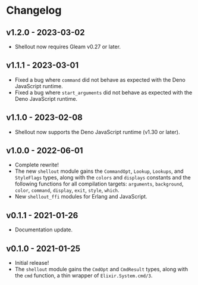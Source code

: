 # Changelog

## v1.2.0 - 2023-03-02

- Shellout now requires Gleam v0.27 or later.

## v1.1.1 - 2023-03-01

- Fixed a bug where `command` did not behave as expected with the Deno
  JavaScript runtime.
- Fixed a bug where `start_arguments` did not behave as expected with the Deno
  JavaScript runtime.

## v1.1.0 - 2023-02-08

- Shellout now supports the Deno JavaScript runtime (v1.30 or later).

## v1.0.0 - 2022-06-01

- Complete rewrite!
- The new `shellout` module gains the `CommandOpt`, `Lookup`, `Lookups`, and
  `StyleFlags` types, along with the `colors` and `displays` constants and the
  following functions for all compilation targets: `arguments`, `background`,
  `color`, `command`, `display`, `exit`, `style`, `which`.
- New `shellout_ffi` modules for Erlang and JavaScript.

## v0.1.1 - 2021-01-26

- Documentation update.

## v0.1.0 - 2021-01-25

- Initial release!
- The `shellout` module gains the `CmdOpt` and `CmdResult` types, along with the
  `cmd` function, a thin wrapper of `Elixir.System.cmd/3`.
